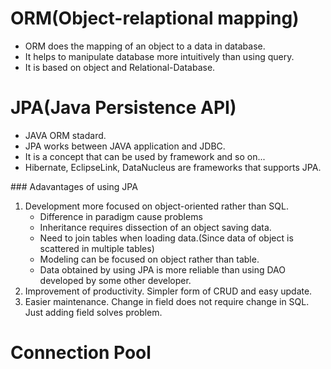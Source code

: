 # ORM(Object-relaptional mapping)
<ul>
<li>ORM does the mapping of an object to a data in database.
<li>It helps to manipulate database more intuitively than using query.
<li>It is based on object and Relational-Database.
</ul>

# JPA(Java Persistence API)
<ul>
<li>JAVA ORM stadard.
<li>JPA works between JAVA application and JDBC.
<li>It is a concept that can be used by framework and so on...
<li>Hibernate, EclipseLink, DataNucleus are frameworks that supports JPA.
</ul>
### Adavantages of using JPA
<ol>
<li>Development more focused on object-oriented rather than SQL.
  <ul>
  <li>Difference in paradigm cause problems
  <li>Inheritance requires dissection of an object saving data.
  <li>Need to join tables when loading data.(Since data of object is scattered in multiple tables)
  <li>Modeling can be focused on object rather than table.
  <li>Data obtained by using JPA is more reliable than using DAO developed by some other developer.
  
  </ul>
<li>Improvement of productivity. Simpler form of CRUD and easy update.
<li>Easier maintenance. Change in field does not require change in SQL. Just adding field solves problem.
</ol>

# Connection Pool
